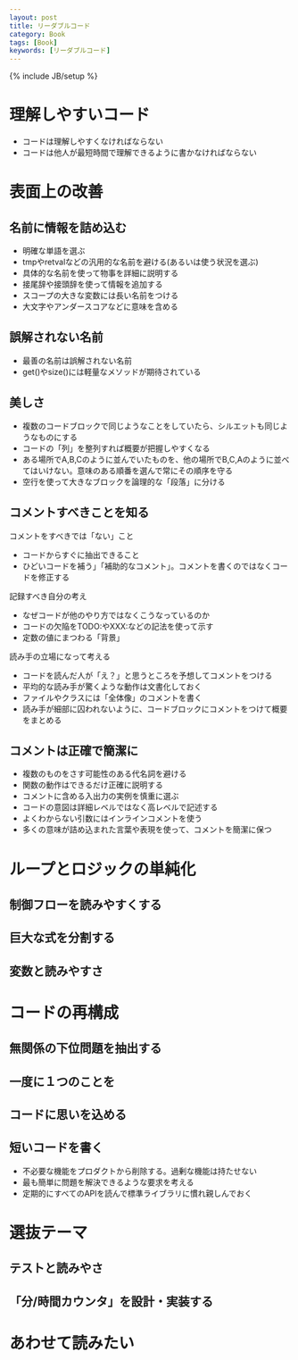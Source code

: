 ```yaml
---
layout: post
title: リーダブルコード
category: Book
tags: [Book]
keywords: [リーダブルコード]
---
```

{% include JB/setup %}

# 理解しやすいコード
* コードは理解しやすくなければならない
* コードは他人が最短時間で理解できるように書かなければならない

# 表面上の改善

## 名前に情報を詰め込む
* 明確な単語を選ぶ
* tmpやretvalなどの汎用的な名前を避ける(あるいは使う状況を選ぶ)
* 具体的な名前を使って物事を詳細に説明する
* 接尾辞や接頭辞を使って情報を追加する
* スコープの大きな変数には長い名前をつける
* 大文字やアンダースコアなどに意味を含める

## 誤解されない名前
* 最善の名前は誤解されない名前
* get()やsize()には軽量なメソッドが期待されている

## 美しさ
* 複数のコードブロックで同じようなことをしていたら、シルエットも同じようなものにする
* コードの「列」を整列すれば概要が把握しやすくなる
* ある場所でA,B,Cのように並んでいたものを、他の場所でB,C,Aのように並べてはいけない。意味のある順番を選んで常にその順序を守る
* 空行を使って大きなブロックを論理的な「段落」に分ける

## コメントすべきことを知る
コメントをすべきでは「ない」こと

* コードからすぐに抽出できること
* ひどいコードを補う」「補助的なコメント」。コメントを書くのではなくコードを修正する

記録すべき自分の考え  

* なぜコードが他のやり方ではなくこうなっているのか
* コードの欠陥をTODO:やXXX:などの記法を使って示す
* 定数の値にまつわる「背景」

読み手の立場になって考える

* コードを読んだ人が「え？」と思うところを予想してコメントをつける
* 平均的な読み手が驚くような動作は文書化しておく
* ファイルやクラスには「全体像」のコメントを書く
* 読み手が細部に囚われないように、コードブロックにコメントをつけて概要をまとめる

## コメントは正確で簡潔に
* 複数のものをさす可能性のある代名詞を避ける
* 関数の動作はできるだけ正確に説明する
* コメントに含める入出力の実例を慎重に選ぶ
* コードの意図は詳細レベルではなく高レベルで記述する
* よくわからない引数にはインラインコメントを使う
* 多くの意味が詰め込まれた言葉や表現を使って、コメントを簡潔に保つ

# ループとロジックの単純化

## 制御フローを読みやすくする

## 巨大な式を分割する

## 変数と読みやすさ

# コードの再構成

## 無関係の下位問題を抽出する

## 一度に１つのことを

## コードに思いを込める

## 短いコードを書く
* 不必要な機能をプロダクトから削除する。過剰な機能は持たせない
* 最も簡単に問題を解決できるような要求を考える
* 定期的にすべてのAPIを読んで標準ライブラリに慣れ親しんでおく

# 選抜テーマ
## テストと読みやさ

## 「分/時間カウンタ」を設計・実装する

# あわせて読みたい
